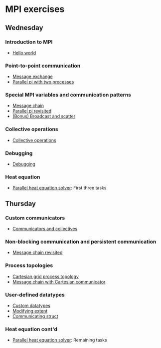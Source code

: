 # MPI exercises

## Wednesday

### Introduction to MPI

 - [Hello world](hello-world/)

### Point-to-point communication

 - [Message exchange](message-exchange/)
 - [Parallel pi with two processes](paralle-pi-two-procs/)

### Special MPI variables and communication patterns

 - [Message chain](message-chain/)
 - [Parallel pi revisited](parallel-pi-general/)
 - [(Bonus) Broadcast and scatter](broadcast-scatter/)

### Collective operations

  - [Collective operations](collectives/)

### Debugging

  - [Debugging](debugging/)

### Heat equation

  - [Parallel heat equation solver](heat-equation/): First three tasks


## Thursday

### Custom communicators

  - [Communicators and collectives](communicator/)

### Non-blocking communication and persistent communication

  - [Message chain revisited](message-chain-non-blocking/)

### Process topologies

 - [Cartesian grid process topology](cartesian-grid/)
 - [Message chain with Cartesian communicator](message-chain-cartesian/)

### User-defined datatypes

 - [Custom datatypes](datatypes/)
 - [Modifying extent](datatypes-extent/)
 - [Communicating struct](datatypes-struct/)

### Heat equation cont'd

  - [Parallel heat equation solver](heat-equation/): Remaining tasks

